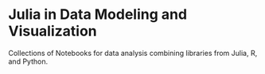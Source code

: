 # Julia in Data Modeling and Visualization

Collections of Notebooks for data analysis combining libraries from Julia, R, and Python.
